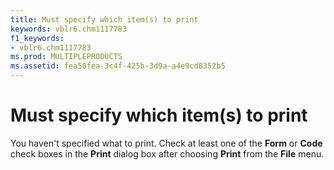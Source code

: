 ```yaml
---
title: Must specify which item(s) to print
keywords: vblr6.chm1117783
f1_keywords:
- vblr6.chm1117783
ms.prod: MULTIPLEPRODUCTS
ms.assetid: fea50fea-3c4f-425b-3d9a-a4e9cd8352b5
---
```



# Must specify which item(s) to print

You haven't specified what to print. Check at least one of the  **Form** or **Code** check boxes in the **Print** dialog box after choosing **Print** from the **File** menu.


